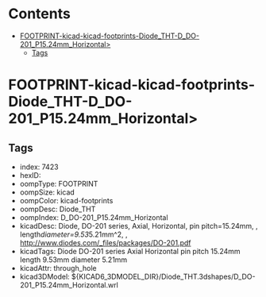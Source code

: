 



Contents
========

* [FOOTPRINT-kicad-kicad-footprints-Diode_THT-D_DO-201_P15.24mm_Horizontal>](#footprint-kicad-kicad-footprints-diode_tht-d_do-201_p1524mm_horizontal)
	* [Tags](#tags)

# FOOTPRINT-kicad-kicad-footprints-Diode_THT-D_DO-201_P15.24mm_Horizontal>

## Tags

- index: 7423
- hexID: 
- oompType: FOOTPRINT
- oompSize: kicad
- oompColor: kicad-footprints
- oompDesc: Diode_THT
- oompIndex: D_DO-201_P15.24mm_Horizontal
- kicadDesc: Diode, DO-201 series, Axial, Horizontal, pin pitch=15.24mm, , length*diameter=9.53*5.21mm^2, , http://www.diodes.com/_files/packages/DO-201.pdf
- kicadTags: Diode DO-201 series Axial Horizontal pin pitch 15.24mm  length 9.53mm diameter 5.21mm
- kicadAttr: through_hole
- kicad3DModel: ${KICAD6_3DMODEL_DIR}/Diode_THT.3dshapes/D_DO-201_P15.24mm_Horizontal.wrl
